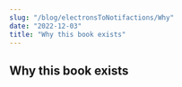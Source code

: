 ```yaml
---
slug: "/blog/electronsToNotifactions/Why"
date: "2022-12-03"
title: "Why this book exists"
---
```



## Why this book exists